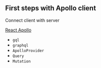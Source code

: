 ## First steps with Apollo client

Connect client with server

[React Apollo](https://www.apollographql.com/docs/react/)

* `gql`
* `graphql`
* `ApolloProvider`
* `Query`
* `Mutation`